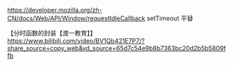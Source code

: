 https://developer.mozilla.org/zh-CN/docs/Web/API/Window/requestIdleCallback
setTimeout 平替

【分时函数的封装【渡一教育】】 https://www.bilibili.com/video/BV1Qb421E7P7/?share_source=copy_web&vd_source=65d7c54e9b8b7363bc20d2b5b5809ffb